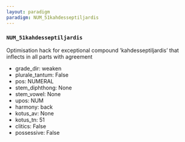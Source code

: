 ```yaml
---
layout: paradigm
paradigm: NUM_51kahdesseptiljardis
---
```

### ` NUM_51kahdesseptiljardis `

Optimisation hack for exceptional compound ’kahdesseptiljardis’ that inflects in all parts with agreement
* grade_dir: weaken
* plurale_tantum: False
* pos: NUMERAL
* stem_diphthong: None
* stem_vowel: None
* upos: NUM
* harmony: back
* kotus_av: None
* kotus_tn: 51
* clitics: False
* possessive: False
